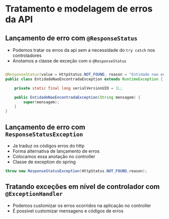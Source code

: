 # Tratamento e modelagem de erros da API

## Lançamento de erro com `@ResponseStatus`

- Podemos tratar os erros da api sem a necessidade do `try catch` nos controladores
- Anotamos a classe de exceção com o `@ResponseStatus`

```java

@ResponseStatus(value = HttpStatus.NOT_FOUND, reason = "Entidade nao encontrada")
public class EntidadeNaoEncontradaException extends RuntimeException {

    private static final long serialVersionUID = 1L;

    public EntidadeNaoEncontradaException(String mensagem) {
        super(mensagem);
    }
}
```

## Lançamento de erro com `ResponseStatusException`

- Ja traduz os códigos erros do http
- Forma alternativa de lançamento de erros
- Colocamos essa anotação no controller
- Classe de exception do spring

```java
throw new ResponseStatusException(HttpStatus.NOT_FOUND,reason);
```

## Tratando exceções em nível de controlador com `@ExceptionHandler`

- Podemos customizar os erros ocorridos na aplicação no controller
- É possível customizar mensagens e códigos de erros